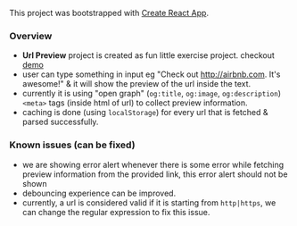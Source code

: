 This project was bootstrapped with [Create React App](https://github.com/facebook/create-react-app).

### Overview
- **Url Preview** project is created as fun little exercise project. checkout [demo](http://deep-link-preview.surge.sh) 
- user can type something in input eg "Check out http://airbnb.com. It's awesome!" & it will show the preview of the url inside the text.
- currently it is using "open graph" (`og:title`, `og:image`, `og:description`) `<meta>` tags (inside html of url) to collect preview information.
- caching is done (using `localStorage`) for every url that is fetched & parsed successfully.  


### Known issues (can be fixed)
- we are showing error alert whenever there is some error while fetching preview information from the provided link, this error alert should not be shown
- debouncing experience can be improved.
- currently, a url is considered valid if it is starting from `http|https`, we can change the regular expression to fix this issue.
